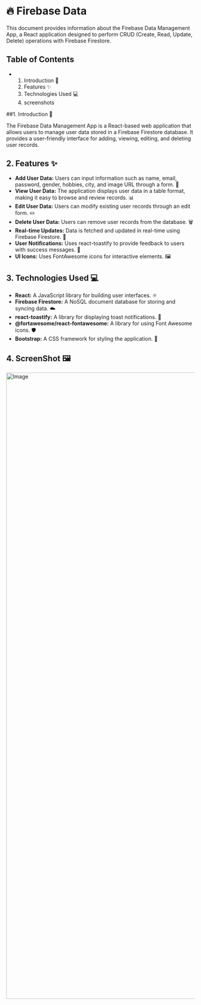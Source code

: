# 🔥 Firebase Data 

This document provides information about the Firebase Data Management App, a React application designed to perform CRUD (Create, Read, Update, Delete) operations with Firebase Firestore.


## Table of Contents

- 1.  Introduction 🌟
  2.  Features ✨
  3.  Technologies Used 💻
  4.  screenshots 


##1. Introduction 🌟

The Firebase Data Management App is a React-based web application that allows users to manage user data stored in a Firebase Firestore database. It provides a user-friendly interface for adding, viewing, editing, and deleting user records.

## 2. Features ✨

-   **Add User Data:** Users can input information such as name, email, password, gender, hobbies, city, and image URL through a form. 📝
-   **View User Data:** The application displays user data in a table format, making it easy to browse and review records. 📊
-    **Edit User Data:** Users can modify existing user records through an edit form. ✏️
-    **Delete User Data:** Users can remove user records from the database. 🗑️
-    **Real-time Updates:** Data is fetched and updated in real-time using Firebase Firestore. 🔄
-    **User Notifications:** Uses react-toastify to provide feedback to users with success messages. 🎉
-    **UI Icons:** Uses FontAwesome icons for interactive elements. 🖼️


## 3. Technologies Used 💻

-   **React:** A JavaScript library for building user interfaces. ⚛️
-   **Firebase Firestore:** A NoSQL document database for storing and syncing data. ☁️
-   **react-toastify:** A library for displaying toast notifications. 🍞
-   **@fortawesome/react-fontawesome:** A library for using Font Awesome icons. 🛡️
-   **Bootstrap:** A CSS framework for styling the application. 🎨

## 4. ScreenShot  🖼️

<img width="1673" alt="Image" src="https://github.com/user-attachments/assets/7d70818a-53c4-46f4-9693-836e5ea85145" />

